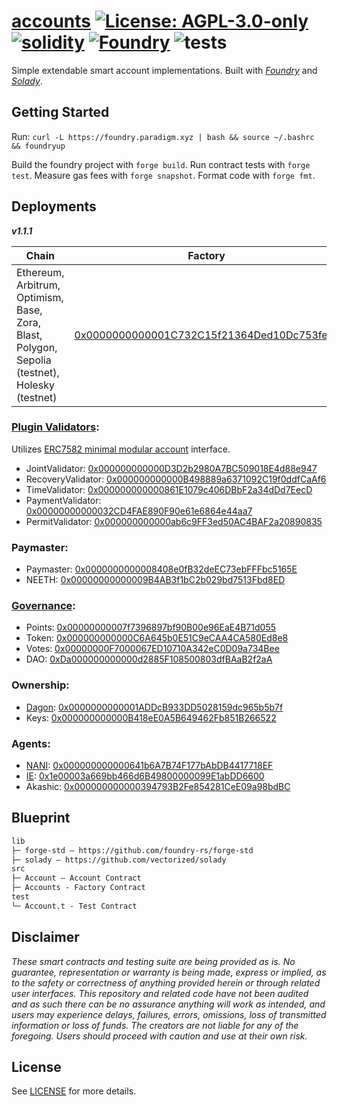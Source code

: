# [accounts](https://github.com/nanidao/accounts)  [![License: AGPL-3.0-only](https://img.shields.io/badge/License-AGPL-black.svg)](https://opensource.org/license/agpl-v3/) [![solidity](https://img.shields.io/badge/solidity-%5E0.8.25-black)](https://docs.soliditylang.org/en/v0.8.25/) [![Foundry](https://img.shields.io/badge/Built%20with-Foundry-000000.svg)](https://getfoundry.sh/) ![tests](https://github.com/nanidao/accounts/actions/workflows/ci.yml/badge.svg)

Simple extendable smart account implementations. Built with *[Foundry](https://github.com/foundry-rs/forge-std)* and *[Solady](https://github.com/vectorized/solady)*.

## Getting Started

Run: `curl -L https://foundry.paradigm.xyz | bash && source ~/.bashrc && foundryup`

Build the foundry project with `forge build`. Run contract tests with `forge test`. Measure gas fees with `forge snapshot`. Format code with `forge fmt`.

## Deployments

***v1.1.1***

Chain           | Factory                                 | Implementation                          | Commit
----------------|-----------------------------------------|-----------------------------------------|------------------------------------------
Ethereum, Arbitrum, Optimism, Base, Zora, Blast, Polygon, Sepolia (testnet), Holesky (testnet) | [0x0000000000001C732C15f21364Ded10Dc753feFe](https://etherscan.io/address/0x0000000000001C732C15f21364Ded10Dc753feFe#code) | [0x000000000000120234A3A6926bCF3173E007876e](https://etherscan.io/address/0x000000000000120234A3A6926bCF3173E007876e#code) | [62e6273586d89aaf1fbab7524d5d1d692b2b6b69](https://github.com/NaniDAO/Account/commit/62e6273586d89aaf1fbab7524d5d1d692b2b6b69)

### [Plugin Validators](https://ethereum-magicians.org/t/erc-7582-modular-accounts-with-delegated-validation/17640):

Utilizes [ERC7582 minimal modular account](https://github.com/NaniDAO/7582-account) interface.

* JointValidator: [0x000000000000D3D2b2980A7BC509018E4d88e947](https://arbiscan.io/address/0x000000000000D3D2b2980A7BC509018E4d88e947#code)
* RecoveryValidator: [0x000000000000B498889a6371092C19f0ddfCaAf6](https://arbiscan.io/address/0x000000000000B498889a6371092C19f0ddfCaAf6#code)
* TimeValidator: [0x000000000000861E1079c406DBbF2a34dDd7EecD](https://arbiscan.io/address/0x000000000000861E1079c406DBbF2a34dDd7EecD#code)
* PaymentValidator: [0x00000000000032CD4FAE890F90e61e6864e44aa7](https://arbiscan.io/address/0x00000000000032CD4FAE890F90e61e6864e44aa7#code)
* PermitValidator: [0x000000000000ab6c9FF3ed50AC4BAF2a20890835](https://arbiscan.io/address/0x000000000000ab6c9FF3ed50AC4BAF2a20890835#code)

### Paymaster:

* Paymaster: [0x0000000000008408e0fB32deEC73ebFFFbc5165E](https://arbiscan.io/address/0x0000000000008408e0fB32deEC73ebFFFbc5165E#code)
* NEETH: [0x00000000000009B4AB3f1bC2b029bd7513Fbd8ED](https://arbiscan.io/address/0x00000000000009B4AB3f1bC2b029bd7513Fbd8ED#code)

### [Governance](https://github.com/NaniDAO/NaniDAO):

* Points: [0x00000000007f7396897bf90B00e96EaE4B71d055](https://arbiscan.io/address/0x00000000007f7396897bf90b00e96eae4b71d055#code)
* Token: [0x000000000000C6A645b0E51C9eCAA4CA580Ed8e8](https://arbiscan.io/address/0x000000000000C6A645b0E51C9eCAA4CA580Ed8e8)
* Votes: [0x00000000F7000067ED10710A342eC0D09a734Bee](https://arbiscan.io/address/0x00000000f7000067ed10710a342ec0d09a734bee)
* DAO: [0xDa000000000000d2885F108500803dfBAaB2f2aA](https://arbiscan.io/address/0xDa000000000000d2885F108500803dfBAaB2f2aA#code)

### Ownership:

* [Dagon](https://github.com/Moloch-Mystics/dagon): [0x0000000000001ADDcB933DD5028159dc965b5b7f](https://arbiscan.io/address/0x0000000000001ADDcB933DD5028159dc965b5b7f#code)
* Keys: [0x000000000000B418eE0A5B649462Fb851B266522](https://arbiscan.io/address/0x000000000000B418eE0A5B649462Fb851B266522#code)

### Agents:

* [NANI](https://github.com/NaniDAO/NANI): [0x000000000000641b6A7B74F177bAbDB4417718EF](https://arbiscan.io/address/0x000000000000641b6a7b74f177babdb4417718ef#code)
* [IE](https://github.com/NaniDAO/ie): [0x1e00003a669bb466d6B49800000099E1abDD6600](https://arbiscan.io/address/0x1e00003a669bb466d6b49800000099e1abdd6600#code)
* Akashic: [0x000000000000394793B2Fe854281CeE09a98bdBC](https://arbiscan.io/address/0x000000000000394793B2Fe854281CeE09a98bdBC#code)

## Blueprint

```txt
lib
├─ forge-std — https://github.com/foundry-rs/forge-std
├─ solady — https://github.com/vectorized/solady
src
├─ Account — Account Contract
├─ Accounts - Factory Contract
test
└─ Account.t - Test Contract
```

## Disclaimer

*These smart contracts and testing suite are being provided as is. No guarantee, representation or warranty is being made, express or implied, as to the safety or correctness of anything provided herein or through related user interfaces. This repository and related code have not been audited and as such there can be no assurance anything will work as intended, and users may experience delays, failures, errors, omissions, loss of transmitted information or loss of funds. The creators are not liable for any of the foregoing. Users should proceed with caution and use at their own risk.*

## License

See [LICENSE](./LICENSE) for more details.
